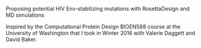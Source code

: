 Proposing potential HIV Env-stabilizing mutations with RosettaDesign and MD simulations

Inspired by the Computational Protein Design BIOEN588 course at the University of Washington that I took in Winter 2016 with Valerie Daggett and David Baker.
